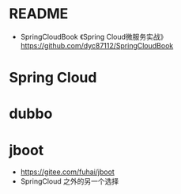 # README

- SpringCloudBook 《Spring Cloud微服务实战》 https://github.com/dyc87112/SpringCloudBook

# Spring Cloud

# dubbo

# jboot

- https://gitee.com/fuhai/jboot
- SpringCloud 之外的另一个选择

